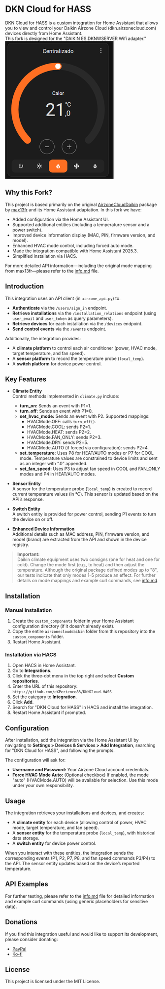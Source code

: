 # DKN Cloud for HASS

DKN Cloud for HASS is a custom integration for Home Assistant that allows you to view and control your Daikin Airzone Cloud (dkn.airzonecloud.com) devices directly from Home Assistant.  
This fork is designed for the "DAIKIN ES.DKNWSERVER Wifi adapter."  
![Screenshot](https://github.com/eXPerience83/DKNCloud-HASS/blob/master/screenshot.png)

## Why this Fork?

This project is based primarily on the original [AirzoneCloudDaikin](https://pypi.org/project/AirzoneCloudDaikin/) package by [max13fr](https://github.com/max13fr/AirzoneCloudDaikin) and its Home Assistant adaptation. In this fork we have:
- Added configuration via the Home Assistant UI.
- Supported additional entities (including a temperature sensor and a power switch).
- Improved device information display (MAC, PIN, firmware version, and model).
- Enhanced HVAC mode control, including forced auto mode.
- Made the integration compatible with Home Assistant 2025.3.
- Simplified installation via HACS.

For more detailed API information—including the original mode mapping from max13fr—please refer to the [info.md](./info.md) file.

## Introduction

This integration uses an API client (in `airzone_api.py`) to:
- **Authenticate** via the `/users/sign_in` endpoint.
- **Retrieve installations** via the `/installation_relations` endpoint (using `user_email` and `user_token` as query parameters).
- **Retrieve devices** for each installation via the `/devices` endpoint.
- **Send control events** via the `/events` endpoint.

Additionally, the integration provides:
- A **climate platform** to control each air conditioner (power, HVAC mode, target temperature, and fan speed).
- A **sensor platform** to record the temperature probe (`local_temp`).
- A **switch platform** for device power control.

## Key Features

- **Climate Entity**  
  Control methods implemented in `climate.py` include:
  - **turn_on:** Sends an event with P1=1.
  - **turn_off:** Sends an event with P1=0.
  - **set_hvac_mode:** Sends an event with P2. Supported mappings:
    - HVACMode.OFF: calls `turn_off()`.
    - HVACMode.COOL: sends P2=1.
    - HVACMode.HEAT: sends P2=2.
    - HVACMode.FAN_ONLY: sends P2=3.
    - HVACMode.DRY: sends P2=5.
    - HVACMode.AUTO (if forced via configuration): sends P2=4.
  - **set_temperature:** Uses P8 for HEAT/AUTO modes or P7 for COOL mode. Temperature values are constrained to device limits and sent as an integer with “.0” appended.
  - **set_fan_speed:** Uses P3 to adjust fan speed in COOL and FAN_ONLY modes and P4 in HEAT/AUTO modes.

- **Sensor Entity**  
  A sensor for the temperature probe (`local_temp`) is created to record current temperature values (in °C). This sensor is updated based on the API’s response.

- **Switch Entity**  
  A switch entity is provided for power control, sending P1 events to turn the device on or off.

- **Enhanced Device Information**  
  Additional details such as MAC address, PIN, firmware version, and model (brand) are extracted from the API and shown in the device registry.

> **Important:**  
> Daikin climate equipment uses two consigns (one for heat and one for cold). Change the mode first (e.g., to heat) and then adjust the temperature. Although the original package defined modes up to "8", our tests indicate that only modes 1–5 produce an effect. For further details on mode mappings and example curl commands, see [info.md](./info.md).

## Installation

### Manual Installation
1. Create the `custom_components` folder in your Home Assistant configuration directory (if it doesn't already exist).
2. Copy the entire `airzoneclouddaikin` folder from this repository into the `custom_components` folder.
3. Restart Home Assistant.

### Installation via HACS
1. Open HACS in Home Assistant.
2. Go to **Integrations**.
3. Click the three-dot menu in the top right and select **Custom repositories**.
4. Enter the URL of this repository:  
   `https://github.com/eXPerience83/DKNCloud-HASS`
5. Set the category to **Integration**.
6. Click **Add**.
7. Search for "DKN Cloud for HASS" in HACS and install the integration.
8. Restart Home Assistant if prompted.

## Configuration

After installation, add the integration via the Home Assistant UI by navigating to **Settings > Devices & Services > Add Integration**, searching for "DKN Cloud for HASS", and following the prompts.

The configuration will ask for:
- **Username and Password:** Your Airzone Cloud account credentials.
- **Force HVAC Mode Auto:** (Optional checkbox) If enabled, the mode "auto" (HVACMode.AUTO) will be available for selection. Use this mode under your own responsibility.

## Usage

The integration retrieves your installations and devices, and creates:
- A **climate entity** for each device (allowing control of power, HVAC mode, target temperature, and fan speed).
- A **sensor entity** for the temperature probe (`local_temp`), with historical data storage.
- A **switch entity** for device power control.

When you interact with these entities, the integration sends the corresponding events (P1, P2, P7, P8, and fan speed commands P3/P4) to the API. The sensor entity updates based on the device’s reported temperature.

## API Examples

For further testing, please refer to the [info.md](./info.md) file for detailed information and example curl commands (using generic placeholders for sensitive data).

## Donations

If you find this integration useful and would like to support its development, please consider donating:
- [PayPal](https://paypal.me/eXPerience83)
- [Ko-fi](https://ko-fi.com/experience83)

## License

This project is licensed under the MIT License.
